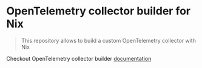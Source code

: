 # OpenTelemetry collector builder for Nix

> This repository allows to build a custom OpenTelemetry collector with Nix

Checkout OpenTelemetry collector builder [documentation](https://github.com/open-telemetry/opentelemetry-collector/tree/main/cmd/builder)
